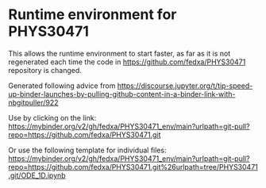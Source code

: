 # Runtime environment for PHYS30471

This allows the runtime environment to start faster, as far as it is not regenerated each time the code in https://github.com/fedxa/PHYS30471 repository is changed.

Generated following advice from https://discourse.jupyter.org/t/tip-speed-up-binder-launches-by-pulling-github-content-in-a-binder-link-with-nbgitpuller/922

Use by clicking on the link:
https://mybinder.org/v2/gh/fedxa/PHYS30471_env/main?urlpath=git-pull?repo=https://github.com/fedxa/PHYS30471.git

Or use the following template for individual files:
https://mybinder.org/v2/gh/fedxa/PHYS30471_env/main?urlpath=git-pull?repo=https://github.com/fedxa/PHYS30471.git%26urlpath=tree/PHYS30471.git/ODE_1D.ipynb
